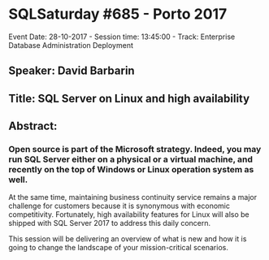 # SQLSaturday #685 - Porto 2017
Event Date: 28-10-2017 - Session time: 13:45:00 - Track: Enterprise Database Administration  Deployment
## Speaker: David Barbarin
## Title: SQL Server on Linux and high availability
## Abstract:
### Open source is part of the Microsoft strategy. Indeed, you may run SQL Server either on a physical or a virtual machine, and recently on the top of Windows or Linux operation system as well.

At the same time, maintaining business continuity service remains a major challenge for customers because it is synonymous with economic competitivity.
Fortunately, high availability features for Linux will also be shipped with SQL Server 2017 to address this daily concern. 

This session will be delivering an overview of what is new and how it is going to change the landscape of your mission-critical scenarios.
